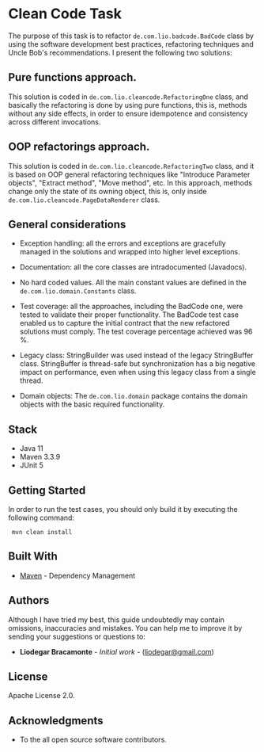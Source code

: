 # Clean Code Task

The purpose of this task is to refactor `de.com.lio.badcode.BadCode` class by using the software development best practices, refactoring techniques and Uncle Bob's recommendations.
I present the following two solutions:

## Pure functions approach.
This solution is coded in ` de.com.lio.cleancode.RefactoringOne ` class, and basically the refactoring is done by using pure functions, this is, methods without any side effects, in order to ensure idempotence and consistency across different invocations.

## OOP refactorings approach.
This solution is coded in ` de.com.lio.cleancode.RefactoringTwo ` class, and it is based on OOP general refactoring techniques like "Introduce Parameter objects", "Extract method", "Move method", etc.
In this approach, methods change only the state of its owning object, this is, only inside ` de.com.lio.cleancode.PageDataRenderer ` class.

## General considerations

- Exception handling: all the errors and exceptions are gracefully managed in the solutions and wrapped into higher level exceptions.

- Documentation: all the core classes are intradocumented (Javadocs).

- No hard coded values. All the main constant values are defined in the `de.com.lio.domain.Constants` class.

- Test coverage: all the approaches, including the BadCode one, were tested to validate their proper functionality. 
The BadCode test case enabled us to capture the initial contract that the new refactored solutions must comply. 
The test coverage percentage achieved was 96 %.

- Legacy class: StringBuilder was used instead of the legacy StringBuffer class. StringBuffer is thread-safe but synchronization has a big 
negative impact on performance, even when using this legacy class from a single thread.

- Domain objects: The `de.com.lio.domain` package contains the domain objects with the basic required functionality.

## Stack
- Java 11
- Maven 3.3.9
- JUnit 5

## Getting Started

In order to run the test cases, you should only build it by executing the following command:

` mvn clean install`
 
## Built With

* [Maven](https://maven.apache.org/) - Dependency Management


## Authors

Although I have tried my best, this guide undoubtedly may contain omissions, inaccuracies
and mistakes. You can help me to improve it by sending your suggestions or questions to:

* **Liodegar Bracamonte** - *Initial work* - (liodegar@gmail.com)


## License

Apache License 2.0.

## Acknowledgments

* To the all open source software contributors.